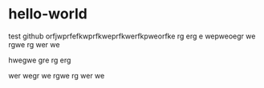 # hello-world
test github 
orfjwprfefkwprfkweprfkwerfkpweorfke
rg
erg
e
wepweoegr
we
rgwe
rg
wer
we

hwegwe
gre
rg
erg


wer
wegr
we
rgwe
rg
wer
we
